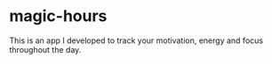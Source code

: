 # magic-hours
This is an app I developed to track your motivation, energy and focus throughout the day.
